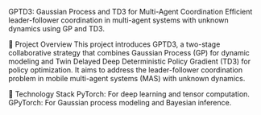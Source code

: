 GPTD3: Gaussian Process and TD3 for Multi-Agent Coordination
Efficient leader-follower coordination in multi-agent systems with unknown dynamics using GP and TD3.

📌 Project Overview
This project introduces GPTD3, a two-stage collaborative strategy that combines Gaussian Process (GP) for dynamic modeling and Twin Delayed Deep Deterministic Policy Gradient (TD3) for policy optimization. It aims to address the leader-follower coordination problem in mobile multi-agent systems (MAS) with unknown dynamics.

🔧 Technology Stack
PyTorch: For deep learning and tensor computation.
GPyTorch: For Gaussian process modeling and Bayesian inference.
